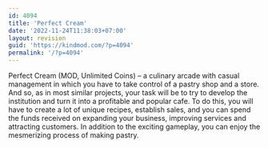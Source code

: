 ```yaml
---
id: 4094
title: 'Perfect Cream'
date: '2022-11-24T11:38:03+07:00'
layout: revision
guid: 'https://kindmod.com/?p=4094'
permalink: '/?p=4094'
---
```


Perfect Cream (MOD, Unlimited Coins) – a culinary arcade with casual management in which you have to take control of a pastry shop and a store. And so, as in most similar projects, your task will be to try to develop the institution and turn it into a profitable and popular cafe. To do this, you will have to create a lot of unique recipes, establish sales, and you can spend the funds received on expanding your business, improving services and attracting customers. In addition to the exciting gameplay, you can enjoy the mesmerizing process of making pastry.
